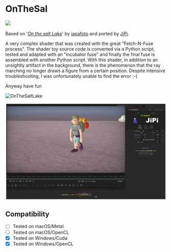 # OnTheSal

<a href="https://github.com/nmbr73/Shadertoys/releases/download/V1.1/OnTheSal-Installer.lua"><img src="https://img.shields.io/static/v1?label=Download&message=OnTheSal-Installer.lua&color=blue"  > </a>


Based on '_[On the salt Lake](https://www.shadertoy.com/view/fsXcR8)_' by [iapafoto](https://www.shadertoy.com/user/iapafoto) and ported by [JiPi](../../Site/Profiles/JiPi.md).

A very complex shader that was created with the great "Fetch-N-Fuse process". The shader toy source code is converted via a Python script, tested and adapted with an "incubator fuse" and finally the final fuse is assembled with another Python script.
With this shader, in addition to an unsightly artifact in the background, there is the phenomenon that the ray marching no longer draws a figure from a certain position. Despite intensive troubleshooting, I was unfortunately unable to find the error :-(

Anyway have fun

![OnTheSaltLake](https://user-images.githubusercontent.com/78935215/149341819-5d02474b-6553-42f1-8128-4c3db7c10238.gif)

[![Thumbnail](OnTheSal.png)](https://www.shadertoy.com/view/fsXcR8 "View on Shadertoy.com")



## Compatibility
- [ ] Tested on macOS/Metal
- [ ] Tested on macOS/OpenCL
- [x] Tested on Windows/Cuda
- [x] Tested on Windows/OpenCL
